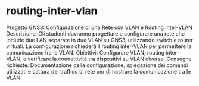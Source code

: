 # routing-inter-vlan

Progetto GNS3: Configurazione di una Rete con VLAN e Routing Inter-VLAN
Descrizione: Gli studenti dovranno progettare e configurare una rete che include due LAN separate in due VLAN su GNS3, utilizzando switch e router virtuali. La configurazione richiederà il routing inter-VLAN per permettere la comunicazione tra le VLAN.
Obiettivi: Configurare VLAN, routing inter-VLAN, e verificare la connettività tra dispositivi su VLAN diverse.
Consegne richieste: Documentazione della configurazione, spiegazione dei comandi utilizzati e cattura del traffico di rete per dimostrare la comunicazione tra le VLAN.
